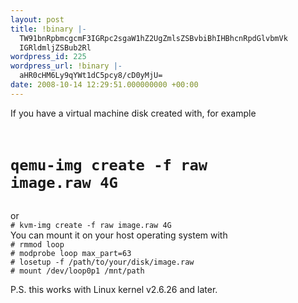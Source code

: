 ```yaml
---
layout: post
title: !binary |-
  TW91bnRpbmcgcmF3IGRpc2sgaW1hZ2UgZmlsZSBvbiBhIHBhcnRpdGlvbmVk
  IGRldmljZSBub2Rl
wordpress_id: 225
wordpress_url: !binary |-
  aHR0cHM6Ly9qYWt1dC5pcy8/cD0yMjU=
date: 2008-10-14 12:29:51.000000000 +00:00
---
```

If you have a virtual machine disk created with, for example 
<code>
# qemu-img create -f raw image.raw 4G
</code>
or
<code>
# kvm-img create -f raw image.raw 4G
</code>
You can mount it on your host operating system with
<code>
# rmmod loop
# modprobe loop max_part=63
# losetup -f /path/to/your/disk/image.raw
# mount /dev/loop0p1 /mnt/path
</code>

P.S. this works with Linux kernel v2.6.26 and later.
